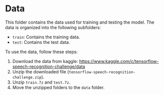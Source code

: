 # Data

This folder contains the data used for training and testing the model. The data is organized into the following subfolders:

- `train`: Contains the training data.
- `test`: Contains the test data.

To use the data, follow these steps:

1. Download the data from kaggle: https://www.kaggle.com/c/tensorflow-speech-recognition-challenge/data
2. Unzip the downloaded file (`tensorflow-speech-recognition-challenge.zip`).
3. Unzip `train.7z` and `test.7z`.
4. Move the unzipped folders to the `data` folder.
